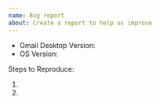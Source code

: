 ```yaml
---
name: Bug report
about: Create a report to help us improve
---
```


<!-- Please search existing issues to avoid creating duplicates. -->

- Gmail Desktop Version:
- OS Version:

Steps to Reproduce:

1.
2.
